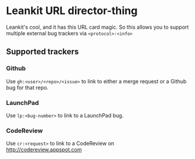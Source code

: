 # Leankit URL director-thing

Leankit's cool, and it has this URL card magic. So this allows you to support multiple external bug trackers via `<protocol>:<info>`

## Supported trackers

### Github

Use `gh:<user>/<repo>/<issue>` to link to either a merge request or a Github bug for that repo.

### LaunchPad

Use `lp:<bug-number>` to link to a LaunchPad bug.

### CodeReview

Use `cr:<request>` to link to a CodeReview on http://codereview.appspot.com